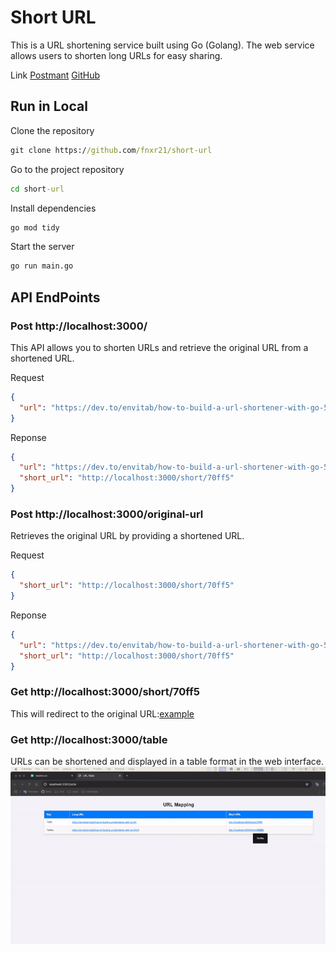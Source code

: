 # Short URL

This is a URL shortening service built using Go (Golang). The web service allows users to shorten long URLs for easy sharing.

Link
[Postmant](https://crimson-crater-385688.postman.co/workspace/Open~b2b49bd4-fdb3-472f-ae87-d815a933728a/collection/27541101-4eb257df-70a9-45ec-888c-f74c49f42a34)
[GitHub](https://github.com/fnxr21/short-url)

## Run in Local

Clone the repository

```cmd
git clone https://github.com/fnxr21/short-url
```

Go to the project repository

```cmd
cd short-url

```

Install dependencies

```cmd
go mod tidy
```

Start the server

```cmd
go run main.go
```

## API EndPoints

### Post http://localhost:3000/

This API allows you to shorten URLs and retrieve the original URL from a shortened URL.

Request

```json
{
  "url": "https://dev.to/envitab/how-to-build-a-url-shortener-with-go-5hn5"
}
```

Reponse

```json
{
  "url": "https://dev.to/envitab/how-to-build-a-url-shortener-with-go-5hn5",
  "short_url": "http://localhost:3000/short/70ff5"
}
```

### Post http://localhost:3000/original-url

Retrieves the original URL by providing a shortened URL.

Request

```json
{
  "short_url": "http://localhost:3000/short/70ff5"
}
```

Reponse

```json
{
  "url": "https://dev.to/envitab/how-to-build-a-url-shortener-with-go-5hn5",
  "short_url": "http://localhost:3000/short/70ff5"
}
```

### Get http://localhost:3000/short/70ff5

This will redirect to the original URL:[example](https://dev.to/envitab/how-to-build-a-url-shortener-with-go-5hn5)

### Get http://localhost:3000/table

URLs can be shortened and displayed in a table format in the web interface.
![TableDemo](demotable.gif)